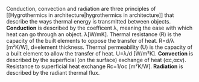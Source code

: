 Conduction, convection and radiation are three principles of [[Hygrothermics in architecture|hygrothermics in architecture]] that describe the ways thermal energy is transmitted between objects. **Conduction** is described by the coefficent λ, meaning the ease with which heat can go through an object. λ[W/mK]. Thermal resistance (R) is the capacity of the built elements to oppose the transfer of heat. R=d/λ [m²K/W], d=element thickness. Thermal permeability (U) is the capacity of a built element to allow the transfer of heat. U=λ/d [W/m²K]. **Convection** is described by the superficial (on the surface) exchange of heat (αc,αcv). Resistance to superficial heat exchange Rc=1/αc [m²K/W]. **Radiation** is described by the radiant thermal flux. 